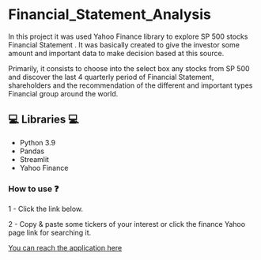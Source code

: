 # Financial_Statement_Analysis

In this project it was used Yahoo Finance library to explore SP 500 stocks Financial Statement . It was basically created to give the investor some amount and important data to make decision based at this source.

Primarily, it consists to choose into the select box any stocks from SP 500 and discover the last 4 quarterly period of Financial Statement, shareholders and the recommendation of the different and important types Financial group around the world.

## 💻 Libraries 💻
* Python 3.9
* Pandas
* Streamlit
* Yahoo Finance

### How to use ❓

1 - Click the link below.

2 - Copy & paste some tickers of your interest or click the finance Yahoo page link for searching it.

[You can reach the application here](https://williamanalytics-financial-statement-analysis-main-oguglx.streamlitapp.com/)
